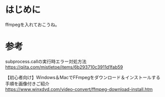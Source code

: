 はじめに
===
ffmpegを入れておこうね。

参考
===
subprocess.callの実行時エラー対処方法  
https://qiita.com/mistletoe/items/6b293710c3911d1fab59

【初心者向け】Windows＆MacでFFmpegをダウンロード＆インストールする手順を画像付きご紹介  
https://www.winxdvd.com/video-convert/ffmpeg-download-install.htm